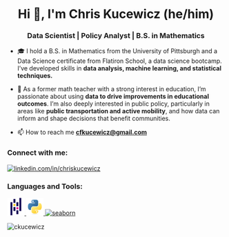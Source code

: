 <h1 align="center">Hi 👋, I'm Chris Kucewicz (he/him)</h1>
<h3 align="center">Data Scientist | Policy Analyst | B.S. in Mathematics</h3>

- 🎓 I hold a B.S. in Mathematics from the University of Pittsburgh and a Data Science certificate from Flatiron School, a data science bootcamp. I’ve developed skills in **data analysis, machine learning, and statistical techniques.**

- 👯 As a former math teacher with a strong interest in education, I’m passionate about using **data to drive improvements in educational outcomes**. I’m also deeply interested in public policy, particularly in areas like **public transportation and active mobility**, and how data can inform and shape decisions that benefit communities.

- 📫 How to reach me **cfkucewicz@gmail.com**

<h3 align="left">Connect with me:</h3>
<p align="left">
<a href="https://linkedin.com/in/chriskucewicz" target="blank"><img align="center" src="https://raw.githubusercontent.com/rahuldkjain/github-profile-readme-generator/master/src/images/icons/Social/linked-in-alt.svg" alt="linkedin.com/in/chriskucewicz" height="30" width="40" /></a>
</p>

<h3 align="left">Languages and Tools:</h3>
<p align="left"> <a href="https://pandas.pydata.org/" target="_blank" rel="noreferrer"> <img src="https://raw.githubusercontent.com/devicons/devicon/2ae2a900d2f041da66e950e4d48052658d850630/icons/pandas/pandas-original.svg" alt="pandas" width="40" height="40"/> </a> <a href="https://www.python.org" target="_blank" rel="noreferrer"> <img src="https://raw.githubusercontent.com/devicons/devicon/master/icons/python/python-original.svg" alt="python" width="40" height="40"/> </a> <a href="https://seaborn.pydata.org/" target="_blank" rel="noreferrer"> <img src="https://seaborn.pydata.org/_images/logo-mark-lightbg.svg" alt="seaborn" width="40" height="40"/> </a> </p>

<p><img align="center" src="https://github-readme-streak-stats.herokuapp.com/?user=ckucewicz&" alt="ckucewicz" /></p>
